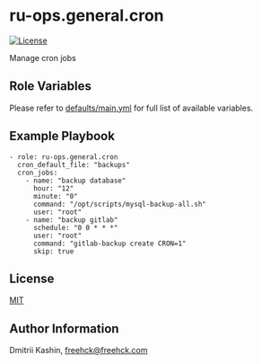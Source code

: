 ru-ops.general.cron
=========

[![License](https://img.shields.io/badge/license-MIT%20License-brightgreen.svg)](https://opensource.org/licenses/MIT)

Manage cron jobs

Role Variables
--------------

Please refer to [defaults/main.yml](./defaults/main.yml) for full list of available variables.


Example Playbook
----------------

```
- role: ru-ops.general.cron
  cron_default_file: "backups"
  cron_jobs:
    - name: "backup database"
      hour: "12"
      minute: "0"
      command: "/opt/scripts/mysql-backup-all.sh"
      user: "root"
    - name: "backup gitlab"
      schedule: "0 0 * * *"
      user: "root"
      command: "gitlab-backup create CRON=1"
      skip: true
```

License
-------
[MIT](./LICENSE)

Author Information
------------------
Dmitrii Kashin, <freehck@freehck.com>
